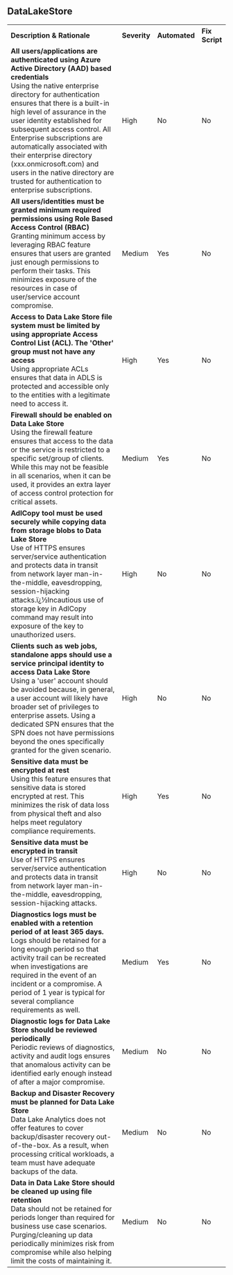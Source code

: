 ﻿<H2>DataLakeStore</H2><table><tr><th align="left">Description & Rationale</th><th align="left">Severity</th><th align="left">Automated</th><th align="left">Fix Script</th></tr><tr><td><b>All users/applications are authenticated using Azure Active Directory (AAD) based credentials</b><br/>Using the native enterprise directory for authentication ensures that there is a built-in high level of assurance in the user identity established for subsequent access control. All Enterprise subscriptions are automatically associated with their enterprise directory (xxx.onmicrosoft.com) and users in the native directory are trusted for authentication to enterprise subscriptions.</td><td>High</td><td>No</td><td>No</td></tr><tr><td><b>All users/identities must be granted minimum required permissions using Role Based Access Control (RBAC)</b><br/>Granting minimum access by leveraging RBAC feature ensures that users are granted just enough permissions to perform their tasks. This minimizes exposure of the resources in case of user/service account compromise.</td><td>Medium</td><td>Yes</td><td>No</td></tr><tr><td><b>Access to Data Lake Store file system must be limited by using appropriate Access Control List (ACL). The 'Other' group must not have any access</b><br/>Using appropriate ACLs ensures that data in ADLS is protected and accessible only to the entities with a legitimate need to access it.</td><td>High</td><td>Yes</td><td>No</td></tr><tr><td><b>Firewall should be enabled on Data Lake Store</b><br/>Using the firewall feature ensures that access to the data or the service is restricted to a specific set/group of clients. While this may not be feasible in all scenarios, when it can be used, it provides an extra layer of access control protection for critical assets.</td><td>Medium</td><td>Yes</td><td>No</td></tr><tr><td><b>AdlCopy tool must be used securely while copying data from storage blobs to Data Lake Store</b><br/>Use of HTTPS ensures server/service authentication and protects data in transit from network layer man-in-the-middle, eavesdropping, session-hijacking attacks.ï¿½Incautious use of storage key in AdlCopy command may result into exposure of the key to unauthorized users.</td><td>High</td><td>No</td><td>No</td></tr><tr><td><b>Clients such as web jobs, standalone apps should use a service principal identity to access Data Lake Store</b><br/>Using a 'user' account should be avoided because, in general, a user account will likely have broader set of privileges to enterprise assets. Using a dedicated SPN ensures that the SPN does not have permissions beyond the ones specifically granted for the given scenario.</td><td>High</td><td>No</td><td>No</td></tr><tr><td><b>Sensitive data must be encrypted at rest</b><br/>Using this feature ensures that sensitive data is stored encrypted at rest. This minimizes the risk of data loss from physical theft and also helps meet regulatory compliance requirements.</td><td>High</td><td>Yes</td><td>No</td></tr><tr><td><b>Sensitive data must be encrypted in transit</b><br/>Use of HTTPS ensures server/service authentication and protects data in transit from network layer man-in-the-middle, eavesdropping, session-hijacking attacks.</td><td>High</td><td>No</td><td>No</td></tr><tr><td><b>Diagnostics logs must be enabled with a retention period of at least 365 days.</b><br/>Logs should be retained for a long enough period so that activity trail can be recreated when investigations are required in the event of an incident or a compromise. A period of 1 year is typical for several compliance requirements as well.</td><td>Medium</td><td>Yes</td><td>No</td></tr><tr><td><b>Diagnostic logs for Data Lake Store should be reviewed periodically</b><br/>Periodic reviews of diagnostics, activity and audit logs ensures that anomalous activity can be identified early enough instead of after a major compromise.</td><td>Medium</td><td>No</td><td>No</td></tr><tr><td><b>Backup and Disaster Recovery must be planned for Data Lake Store</b><br/>Data Lake Analytics does not offer features to cover backup/disaster recovery out-of-the-box. As a result, when processing critical workloads, a team must have adequate backups of the data.</td><td>Medium</td><td>No</td><td>No</td></tr><tr><td><b>Data in Data Lake Store should be cleaned up using file retention</b><br/>Data should not be retained for periods longer than required for business use case scenarios. Purging/cleaning up data periodically minimizes risk from compromise while also helping limit the costs of maintaining it.</td><td>Medium</td><td>No</td><td>No</td></tr></table>
